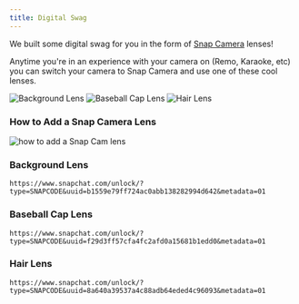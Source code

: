 ```yaml
---
title: Digital Swag
---
```


We built some digital swag for you in the form of [Snap Camera](https://snapcamera.snapchat.com/) lenses!

Anytime you're in an experience with your camera on (Remo, Karaoke, etc) you can switch your camera to Snap Camera and use one of these cool lenses.

![Background Lens](/images/lens-background.jpg) ![Baseball Cap Lens](/images/lens-baseball-cap.jpg) ![Hair Lens](/images/lens-hair.jpg)

### How to Add a Snap Camera Lens

![how to add a Snap Cam lens](/images/lens-howto.gif)

### Background Lens

`https://www.snapchat.com/unlock/?type=SNAPCODE&uuid=b1559e79ff724ac0abb138282994d642&metadata=01`

### Baseball Cap Lens

`https://www.snapchat.com/unlock/?type=SNAPCODE&uuid=f29d3ff57cfa4fc2afd0a15681b1edd0&metadata=01`

### Hair Lens

`https://www.snapchat.com/unlock/?type=SNAPCODE&uuid=8a640a39537a4c88adb64eded4c96093&metadata=01`

